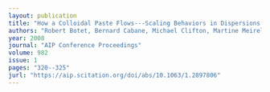 ```yaml
---
layout: publication
title: "How a Colloidal Paste Flows---Scaling Behaviors in Dispersions of Aggregated Particles under Mechanical Stress---"
authors: "Robert Botet, Bernard Cabane, Michael Clifton, Martine Meireles, Ryohei Seto"
year: 2008
journal: "AIP Conference Proceedings"
volume: 982
issue: 1
pages: "320--325"
jurl: "https://aip.scitation.org/doi/abs/10.1063/1.2897806"
---
```

